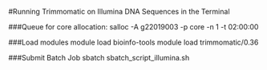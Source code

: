 #Running Trimmomatic on Illumina DNA Sequences in the Terminal

###Queue for core allocation:
salloc -A g22019003 -p core -n 1 -t 02:00:00

###Load modules
module load bioinfo-tools
module load trimmomatic/0.36

###Submit Batch Job
sbatch sbatch_script_illumina.sh
